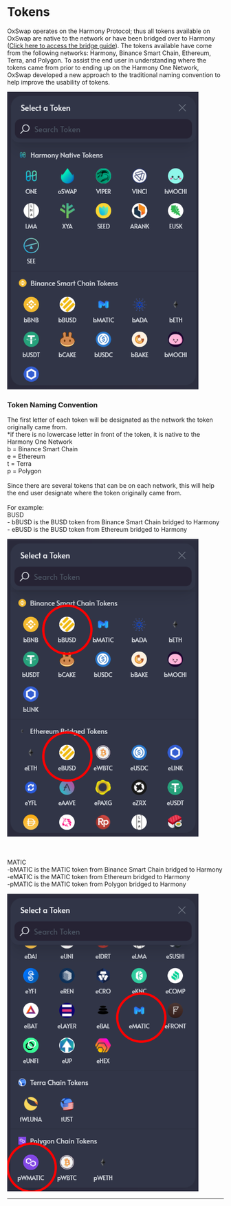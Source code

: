 # Tokens

OxSwap operates on the Harmony Protocol; thus all tokens available on OxSwap are native to the network or have been bridged over to Harmony ([Click here to access the bridge guide](https://docs.oxswap.one/bridge-assets/oxswap-one-click-bridge)).  The tokens available have come from the following networks: Harmony, Binance Smart Chain, Ethereum, Terra, and Polygon.  To assist the end user in understanding where the tokens came from prior to ending up on the Harmony One Network, OxSwap developed a new approach to the traditional naming convention to help improve the usability of tokens.

![](../../.gitbook/assets/token1.png)

### **Token Naming Convention**

The first letter of each token will be designated as the network the token originally came from.\
\*if there is no lowercase letter in front of the token, it is native to the Harmony One Network\
b = Binance Smart Chain\
e = Ethereum\
t = Terra\
p = Polygon\
\
Since there are several tokens that can be on each network, this will help the end user designate where the token originally came from.\
\
For example:\
BUSD\
\- bBUSD is the BUSD token from Binance Smart Chain bridged to Harmony\
\- eBUSD is the BUSD token from Ethereum bridged to Harmony

![](../../.gitbook/assets/tokenbusd.png)

\
\
MATIC\
\-bMATIC is the MATIC token from Binance Smart Chain bridged to Harmony\
\-eMATIC is the MATIC token from Ethereum bridged to Harmony\
\-pMATIC is the MATIC token from Polygon bridged to Harmony

![](../../.gitbook/assets/tokenmatic.png)

****
